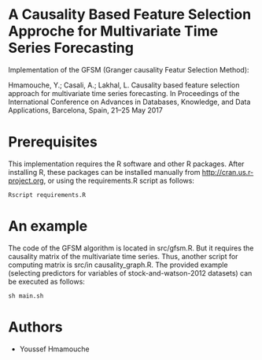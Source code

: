 # A Causality Based Feature Selection Approche for Multivariate Time Series Forecasting
Implementation of the GFSM (Granger causality Featur Selection Method): 
    
Hmamouche, Y.; Casali, A.; Lakhal, L. Causality based feature selection approach for multivariate time series forecasting. In Proceedings of the International Conference on Advances in Databases, Knowledge, and Data Applications, Barcelona, Spain, 21–25 May 2017

# Prerequisites
This implementation requires the R software and other R packages.
After installing R, these packages can be installed manually from http://cran.us.r-project.org, or using the requirements.R script as follows:
    
    Rscript requirements.R
    
    
# An example
The code of the GFSM algorithm is located in src/gfsm.R. But it requires the causality matrix of the multivariate time series.
Thus, another script for computing matrix is src/in causality_graph.R.
The provided example (selecting predictors for variables of stock-and-watson-2012 datasets) can be executed as follows:
    
    sh main.sh

# Authors
* Youssef Hmamouche
